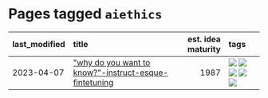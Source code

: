 # Pages tagged `aiethics`

|last_modified|title|est. idea maturity|tags
|:---|:---|---:|:---|
|2023-04-07|["why do you want to know?"-instruct-esque-fintetuning](../whydoyouwantoknow.md)|1987|[![](https://img.shields.io/badge/tag-aiethics-1eefac)](../tags/aiethics.md) [![](https://img.shields.io/badge/tag-alignment-3f9741)](../tags/alignment.md) [![](https://img.shields.io/badge/tag-dialogue-c6963e)](../tags/dialogue.md) [![](https://img.shields.io/badge/tag-models-6013c8)](../tags/models.md) [![](https://img.shields.io/badge/tag-wip-48fb29)](../tags/wip.md)|
